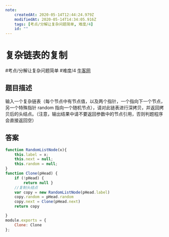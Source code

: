 ```yaml
---
note:
    createdAt: 2020-05-14T12:44:24.979Z
    modifiedAt: 2020-05-14T14:34:05.916Z
    tags: [考点/分解让复杂问题简单, 难度/4]
    id: ""
---
```

# 复杂链表的复制
#考点/分解让复杂问题简单 #难度/4  [牛客网](https://www.nowcoder.com/practice/f836b2c43afc4b35ad6adc41ec941dba?tpId=13&tqId=11178&tPage=3&rp=3&ru=/ta/coding-interviews&qru=/ta/coding-interviews/question-ranking)
<!-- @crossnote.comment "id":"77b6e32a-fce7-4806-83fc-3d6d00731f8d" -->  
## 题目描述
输入一个复杂链表（每个节点中有节点值，以及两个指针，一个指向下一个节点，另一个特殊指针 random 指向一个随机节点），请对此链表进行深拷贝，并返回拷贝后的头结点。（注意，输出结果中请不要返回参数中的节点引用，否则判题程序会直接返回空）

## 答案

```javascript
function RandomListNode(x){
    this.label = x;
    this.next = null;
    this.random = null;
}
function Clone(pHead) {
    if (!pHead) {
        return null }
    //复制头结点
    var copy = new RandomListNode(pHead.label)
    copy.random = pHead.random
    copy.next = Clone(pHead.next)
    return copy

}
module.exports = {
    Clone: Clone
};
```